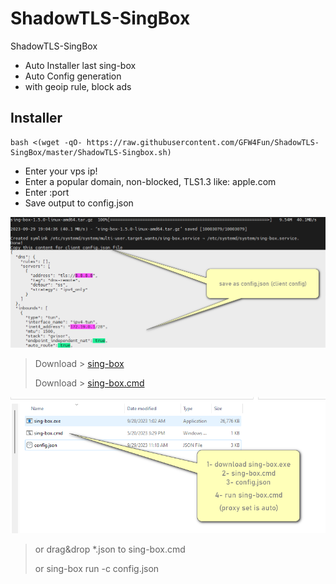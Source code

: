 # ShadowTLS-SingBox
ShadowTLS-SingBox
- Auto Installer last sing-box
- Auto Config generation
- with geoip rule, block ads

## Installer
```
bash <(wget -qO- https://raw.githubusercontent.com/GFW4Fun/ShadowTLS-SingBox/master/ShadowTLS-Singbox.sh)
```

- Enter your vps ip!
- Enter a popular domain, non-blocked, TLS1.3 like: apple.com
- Enter :port
- Save output to config.json

![](https://raw.githubusercontent.com/GFW4Fun/ShadowTLS-SingBox/master/media/Singbox_Client_2.png)

> Download > [sing-box](https://github.com/SagerNet/sing-box/releases)
> 
> Download > [sing-box.cmd](https://raw.githubusercontent.com/GFW4Fun/ShadowTLS-SingBox/master/media/sing-box.cmd)

![](https://raw.githubusercontent.com/GFW4Fun/ShadowTLS-SingBox/master/media/sing-box-win-client.png)

> or drag&drop *.json to sing-box.cmd
>
> or sing-box run -c config.json
